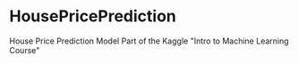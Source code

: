 # HousePricePrediction
House Price Prediction Model Part of the Kaggle "Intro to Machine Learning Course"
